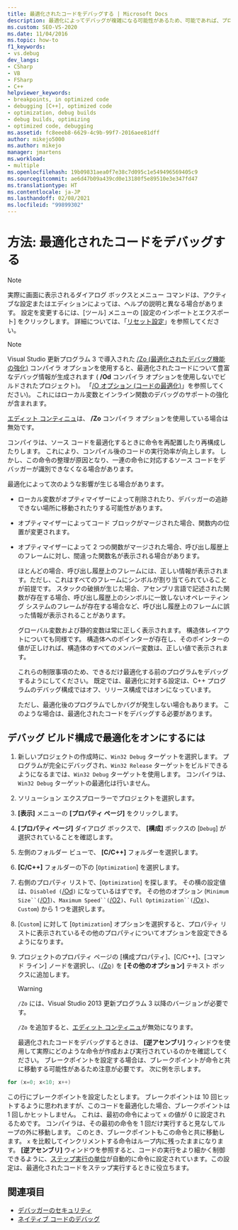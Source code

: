 ```yaml
---
title: 最適化されたコードをデバッグする | Microsoft Docs
description: 最適化によってデバッグが複雑になる可能性があるため、可能であれば、プログラムがデバッグされるまで Win32 リリース ターゲットをビルドしないようにしてください。 詳細については、この記事をご覧ください。
ms.custom: SEO-VS-2020
ms.date: 11/04/2016
ms.topic: how-to
f1_keywords:
- vs.debug
dev_langs:
- CSharp
- VB
- FSharp
- C++
helpviewer_keywords:
- breakpoints, in optimized code
- debugging [C++], optimized code
- optimization, debug builds
- debug builds, optimizing
- optimized code, debugging
ms.assetid: fc8eeeb8-6629-4c9b-99f7-2016aee81dff
author: mikejo5000
ms.author: mikejo
manager: jmartens
ms.workload:
- multiple
ms.openlocfilehash: 19b09831aea0f7e38c7d095c1e549496569405c9
ms.sourcegitcommit: ae6d47b09a439cd0e13180f5e89510e3e347fd47
ms.translationtype: HT
ms.contentlocale: ja-JP
ms.lasthandoff: 02/08/2021
ms.locfileid: "99899302"
---
```

# <a name="how-to-debug-optimized-code"></a>方法: 最適化されたコードをデバッグする

> [!NOTE]
> 実際に画面に表示されるダイアログ ボックスとメニュー コマンドは、アクティブな設定またはエディションによっては、ヘルプの説明と異なる場合があります。 設定を変更するには、[ツール] メニューの [設定のインポートとエクスポート] をクリックします。 詳細については、「[リセット設定](../ide/environment-settings.md#reset-settings)」を参照してください。

> [!NOTE]
> Visual Studio 更新プログラム 3 で導入された [/Zo (最適化されたデバッグ機能の強化)](/cpp/build/reference/zo-enhance-optimized-debugging) コンパイラ オプションを使用すると、最適化されたコードについて豊富なデバッグ情報が生成されます ( **/Od** コンパイラ オプションを使用しないでビルドされたプロジェクト)。 「[/O オプション (コードの最適化)](/cpp/build/reference/o-options-optimize-code)」を参照してください)。 これにはローカル変数とインライン関数のデバッグのサポートの強化が含まれます。
>
> [エディット コンティニュ](../debugger/edit-and-continue-visual-csharp.md)は、 **/Zo** コンパイラ オプションを使用している場合は無効です。

 コンパイラは、ソース コードを最適化するときに命令を再配置したり再構成したりします。 これにより、コンパイル後のコードの実行効率が向上します。 しかし、この命令の整理が原因となり、一連の命令に対応するソース コードをデバッガーが識別できなくなる場合があります。

 最適化によって次のような影響が生じる場合があります。

- ローカル変数がオプティマイザーによって削除されたり、デバッガーの追跡できない場所に移動されたりする可能性があります。

- オプティマイザーによってコード ブロックがマージされた場合、関数内の位置が変更されます。

- オプティマイザーによって 2 つの関数がマージされた場合、呼び出し履歴上のフレームに対し、間違った関数名が表示される場合があります。

  ほとんどの場合、呼び出し履歴上のフレームには、正しい情報が表示されます。ただし、これはすべてのフレームにシンボルが割り当てられていることが前提です。 スタックの破損が生じた場合、アセンブリ言語で記述された関数が存在する場合、呼び出し履歴上のシンボルに一致しないオペレーティング システムのフレームが存在する場合など、呼び出し履歴上のフレームに誤った情報が表示されることがあります。

  グローバル変数および静的変数は常に正しく表示されます。 構造体レイアウトについても同様です。 構造体へのポインターが存在し、そのポインターの値が正しければ、構造体のすべてのメンバー変数は、正しい値で表示されます。

  これらの制限事項のため、できるだけ最適化する前のプログラムをデバッグするようにしてください。 既定では、最適化に対する設定は、C++ プログラムのデバッグ構成ではオフ、リリース構成ではオンになっています。

  ただし、最適化後のプログラムでしかバグが発生しない場合もあります。 このような場合は、最適化されたコードをデバッグする必要があります。

## <a name="to-turn-on-optimization-in-a-debug-build-configuration"></a>デバッグ ビルド構成で最適化をオンにするには

1. 新しいプロジェクトの作成時に、`Win32 Debug` ターゲットを選択します。 プログラムが完全にデバッグされ、`Win32 Release` ターゲットをビルドできるようになるまでは、`Win32 Debug` ターゲットを使用します。 コンパイラは、`Win32 Debug` ターゲットの最適化は行いません。

2. ソリューション エクスプローラーでプロジェクトを選択します。

3. **[表示]** メニューの **[プロパティ ページ]** をクリックします。

4. **[プロパティ ページ]** ダイアログ ボックスで、 **[構成]** ボックスの [`Debug`] が選択されていることを確認します。

5. 左側のフォルダー ビューで、 **[C/C++]** フォルダーを選択します。

6. **[C/C++]** フォルダーの下の [`Optimization`] を選択します。

7. 右側のプロパティ リストで、[`Optimization`] を探します。 その横の設定値は、`Disabled (`[/Od](/cpp/build/reference/od-disable-debug)`)` になっているはずです。 その他のオプション (`Minimum Size``(`[/O1](/cpp/build/reference/o1-o2-minimize-size-maximize-speed)`)`、`Maximum Speed``(`[/O2](/cpp/build/reference/o1-o2-minimize-size-maximize-speed)`)`、`Full Optimization``(`[/Ox](/cpp/build/reference/ox-full-optimization)`)`、`Custom`) から 1 つを選択します。

8. [`Custom`] に対して [`Optimization`] オプションを選択すると、プロパティ リストに表示されているその他のプロパティについてオプションを設定できるようになります。

9. プロジェクトのプロパティ ページの [構成プロパティ]、[C/C++]、[コマンド ライン] ノードを選択し、`(`[/Zo](/cpp/build/reference/zo-enhance-optimized-debugging)`)` を **[その他のオプション]** テキスト ボックスに追加します。

    > [!WARNING]
    > `/Zo` には、Visual Studio 2013 更新プログラム 3 以降のバージョンが必要です。
    >
    >  `/Zo` を追加すると、[エディット コンティニュ](../debugger/edit-and-continue-visual-csharp.md)が無効になります。

   最適化されたコードをデバッグするときは、 **[逆アセンブリ]** ウィンドウを使用して実際にどのような命令が作成および実行されているのかを確認してください。 ブレークポイントを設定する場合は、ブレークポイントが命令と共に移動する可能性があるため注意が必要です。 次に例を示します。

```cpp
for (x=0; x<10; x++)
```

 この行にブレークポイントを設定したとします。 ブレークポイントは 10 回ヒットするように思われますが、このコードを最適化した場合、ブレークポイントは 1 回しかヒットしません。 これは、最初の命令によって `x` の値が 0 に設定されるためです。 コンパイラは、その最初の命令を 1 回だけ実行すると見なしてループの外に移動します。 このとき、ブレークポイントもこの命令と共に移動します。 `x` を比較してインクリメントする命令はループ内に残ったままになります。 **[逆アセンブリ]** ウィンドウを参照すると、コードの実行をより細かく制御できるように、[ステップ実行の単位](/previous-versions/visualstudio/visual-studio-2010/ek13f001(v=vs.100))が自動的に命令に設定されています。この設定は、最適化されたコードをステップ実行するときに役立ちます。

## <a name="see-also"></a>関連項目

- [デバッガーのセキュリティ](../debugger/debugger-security.md)
- [ネイティブ コードのデバッグ](../debugger/debugging-native-code.md)